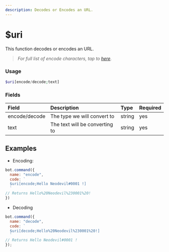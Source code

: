 ```yaml
---
description: Decodes or Encodes an URL.
---
```


# $uri

This function decodes or encodes an URL.
> *For full list of encode characters, tap to [here](https://www.w3schools.com/tags/ref_urlencode.ASP).*

### Usage 

```php
$uri[encode/decode;text]
```

### Fields

| Field | Description | Type | Required |
| :--- | :--- | :--- | :--- |
| encode/decode | The type we will convert to | string | yes |
| text | The text will be converting to | string | yes |

## Examples

* Encoding:

```javascript
bot.command({
  name: "encode",
  code: `
  $uri[encode;Hello Neodevil#0001 !]
  `
// Returns Hello%20Neodevil%230001%20!
})
```

* Decoding

```javascript
bot.command({
  name: "decode",
  code: `
  $uri[decode;Hello%20Neodevil%230001%20!]
  `
// Returns Hello Neodevil#0001 !
});
```
